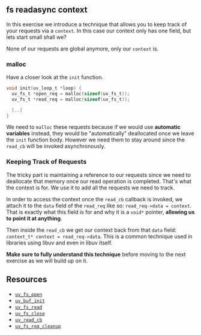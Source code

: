 ## fs readasync context

In this exercise we introduce a technique that allows you to keep track of your requests via a `context`.
In this case our context only has one field, but lets start small shall we?

None of our requests are global anymore, only our `context` is.

### malloc

Have a closer look at the `init` function.

```c
void init(uv_loop_t *loop) {
  uv_fs_t *open_req = malloc(sizeof(uv_fs_t));
  uv_fs_t *read_req = malloc(sizeof(uv_fs_t));

  [..]
}
```

We need to `malloc` these requests because if we would use **automatic variables** instead, they would be
"automatically" deallocated once we leave the `init` function body.
However we need them to stay around since the `read_cb` will be invoked asynchronously.

### Keeping Track of Requests

The tricky part is maintaining a reference to our requests since we need to deallocate that memory once our read operation is
completed. That's what the context is for. We use it to add all the requests we need to track.

In order to access the context once the `read_cb` callback is invoked, we attach it to the `data` field of the
`read_req` like so: `read_req->data = context`. That is exactly what this field is for and why it is a `void*` pointer,
**allowing us to point it at anything**.

Then inside the `read_cb` we get our context back from that `data` field: `context_t* context = read_req->data`. This is
a common technique used in libraries using libuv and even in libuv itself.

**Make sure to fully understand this technique** before moving to the next exercise as we will build up on it.

## Resources

- [`uv_fs_open`](https://github.com/thlorenz/libuv-dox/blob/master/methods.md#uv_fs_open)
- [`uv_buf_init`](https://github.com/thlorenz/libuv-dox/blob/master/methods.md#uv_buf_init)
- [`uv_fs_read`](https://github.com/thlorenz/libuv-dox/blob/master/methods.md#uv_fs_read)
- [`uv_fs_close`](https://github.com/thlorenz/libuv-dox/blob/master/methods.md#uv_fs_close)
- [`uv_read_cb`](https://github.com/thlorenz/libuv-dox/blob/master/callbacks.md#uv_read_cb)
- [`uv_fs_req_cleanup`](https://github.com/thlorenz/libuv-dox/blob/master/methods.md#uv_fs_req_cleanup)
